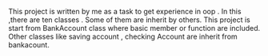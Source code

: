 This project is written by me as a task to get experience in oop .
In this ,there are ten classes .
Some of them are inherit by others.
This project is start from BankAccount class where basic member or function are included.
Other classes like saving account , checking Account are inherit from bankacount.

